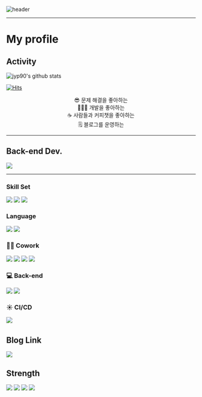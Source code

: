 

![header](https://capsule-render.vercel.app/api?type=slice&color=auto&height=300&section=header&text=Jay%20Park&fontSize=90)

---

# My profile

## Activity
![jyp90's github stats](https://github-readme-stats.vercel.app/api?username=jyp90&show_icons=true)

<p align="center" dir="auto">

[![Hits](https://hits.seeyoufarm.com/api/count/incr/badge.svg?url=https%3A%2F%2Fgithub.com%2Fjyp90%2Fhit-counter&count_bg=%2379C83D&title_bg=%23555555&icon=&icon_color=%23E7E7E7&title=hits&edge_flat=false)](https://hits.seeyoufarm.com)
</p>


<p align="center" dir="auto">
😎 문제 해결을 좋아하는<br>
🧑🏼‍💻 개발을 좋아하는<br> 
☕️ 사람들과 커피챗을 좋아하는<br> 
🗒️ 블로그를 운영하는 <br>
</p>


---

## Back-end Dev. 
<img src="https://img.shields.io/badge/Since-2016-red"/>

---
<p align="center" dir="auto">
<h3>Skill Set</h3>
  <a target="_blank" rel="noopener noreferrer nofollow" href="https://camo.githubusercontent.com/d147c6135f0f61373ceeae9035902f4c70578cb7bebacbf9a629bbfa0c035b0c/68747470733a2f2f696d672e736869656c64732e696f2f62616467652f6a6176617363726970742d4637444631453f7374796c653d666f722d7468652d6261646765266c6f676f3d6a617661736372697074266c6f676f436f6c6f723d626c61636b"><img src="https://camo.githubusercontent.com/d147c6135f0f61373ceeae9035902f4c70578cb7bebacbf9a629bbfa0c035b0c/68747470733a2f2f696d672e736869656c64732e696f2f62616467652f6a6176617363726970742d4637444631453f7374796c653d666f722d7468652d6261646765266c6f676f3d6a617661736372697074266c6f676f436f6c6f723d626c61636b" data-canonical-src="https://img.shields.io/badge/javascript-F7DF1E?style=for-the-badge&amp;logo=javascript&amp;logoColor=black" style="max-width: 100%;"></a>
  <a target="_blank" rel="noopener noreferrer nofollow" href="https://camo.githubusercontent.com/751649218286418c3b3a04b2fe4fe5929358a1b761108b26b5e29e8bb202f2d6/68747470733a2f2f696d672e736869656c64732e696f2f62616467652f68746d6c2d4533344632363f7374796c653d666f722d7468652d6261646765266c6f676f3d68746d6c35266c6f676f436f6c6f723d7768697465"><img src="https://camo.githubusercontent.com/751649218286418c3b3a04b2fe4fe5929358a1b761108b26b5e29e8bb202f2d6/68747470733a2f2f696d672e736869656c64732e696f2f62616467652f68746d6c2d4533344632363f7374796c653d666f722d7468652d6261646765266c6f676f3d68746d6c35266c6f676f436f6c6f723d7768697465" data-canonical-src="https://img.shields.io/badge/html-E34F26?style=for-the-badge&amp;logo=html5&amp;logoColor=white" style="max-width: 100%;"></a>
  <a target="_blank" rel="noopener noreferrer nofollow" href="https://camo.githubusercontent.com/f3d80e74758f5187da0796ce35464d55179b2f8bb65040823950b6a1eb550c38/68747470733a2f2f696d672e736869656c64732e696f2f62616467652f4c696e75782d4643433632343f7374796c653d666f722d7468652d6261646765266c6f676f3d4c696e7578266c6f676f436f6c6f723d7768697465"><img src="https://camo.githubusercontent.com/f3d80e74758f5187da0796ce35464d55179b2f8bb65040823950b6a1eb550c38/68747470733a2f2f696d672e736869656c64732e696f2f62616467652f4c696e75782d4643433632343f7374796c653d666f722d7468652d6261646765266c6f676f3d4c696e7578266c6f676f436f6c6f723d7768697465" data-canonical-src="https://img.shields.io/badge/Linux-FCC624?style=for-the-badge&amp;logo=Linux&amp;logoColor=white" style="max-width: 100%;"></a>
</p>

<p align="center" dir="auto">
<h3>Language</h3>
<img src="https://img.shields.io/badge/Java-17-red?style-for-the-badge&logo=openjdk"/>
<img src="https://img.shields.io/badge/Node.js-16-green"/>

</p>



<p align="center" dir="auto">
<h3>
    <g-emoji class="g-emoji" fallback-src="https://github.githubassets.com/images/icons/emoji/unicode/1f4a1.png">💪🏼 </g-emoji>Cowork<br>
</h3>
    <a target="_blank" rel="noopener noreferrer nofollow" href="https://camo.githubusercontent.com/d291fa18c5679e5769289eb2c86cb4f321f90aa5ca07b826b7d540d68eb91176/68747470733a2f2f696d672e736869656c64732e696f2f62616467652f4769746875622d3030303030303f7374796c653d666f722d7468652d6261646765266c6f676f3d676974687562266c6f676f436f6c6f723d7768697465"><img src="https://camo.githubusercontent.com/d291fa18c5679e5769289eb2c86cb4f321f90aa5ca07b826b7d540d68eb91176/68747470733a2f2f696d672e736869656c64732e696f2f62616467652f4769746875622d3030303030303f7374796c653d666f722d7468652d6261646765266c6f676f3d676974687562266c6f676f436f6c6f723d7768697465" data-canonical-src="https://img.shields.io/badge/Github-000000?style=for-the-badge&amp;logo=github&amp;logoColor=white" style="max-width: 100%;"></a>
    <a target="_blank" rel="noopener noreferrer nofollow" href="https://camo.githubusercontent.com/d20c06f1854face8c434a4fa2ffa62a2c6d52368120cc7dafd77166da5732caf/68747470733a2f2f696d672e736869656c64732e696f2f62616467652f4e6f74696f6e2d3030303030303f7374796c653d666f722d7468652d6261646765266c6f676f3d6e6f74696f6e266c6f676f436f6c6f723d7768697465"><img src="https://camo.githubusercontent.com/d20c06f1854face8c434a4fa2ffa62a2c6d52368120cc7dafd77166da5732caf/68747470733a2f2f696d672e736869656c64732e696f2f62616467652f4e6f74696f6e2d3030303030303f7374796c653d666f722d7468652d6261646765266c6f676f3d6e6f74696f6e266c6f676f436f6c6f723d7768697465" data-canonical-src="https://img.shields.io/badge/Notion-000000?style=for-the-badge&amp;logo=notion&amp;logoColor=white" style="max-width: 100%;"></a>
    <a target="_blank" rel="noopener noreferrer nofollow" href="https://camo.githubusercontent.com/870d2945e15dde83583f64ea1f3f4471702e45bf30fa884412da74cb7731ae42/68747470733a2f2f696d672e736869656c64732e696f2f62616467652f536c61636b2d3441313534423f7374796c653d666f722d7468652d6261646765266c6f676f3d736c61636b266c6f676f436f6c6f723d7768697465"><img src="https://camo.githubusercontent.com/870d2945e15dde83583f64ea1f3f4471702e45bf30fa884412da74cb7731ae42/68747470733a2f2f696d672e736869656c64732e696f2f62616467652f536c61636b2d3441313534423f7374796c653d666f722d7468652d6261646765266c6f676f3d736c61636b266c6f676f436f6c6f723d7768697465" data-canonical-src="https://img.shields.io/badge/Slack-4A154B?style=for-the-badge&amp;logo=slack&amp;logoColor=white" style="max-width: 100%;"></a>
    <a target="_blank" rel="noopener noreferrer nofollow" href="https://camo.githubusercontent.com/4a1038affbb2653ec140936555b3714ddc322526be8567b489e8423a795dea18/68747470733a2f2f696d672e736869656c64732e696f2f62616467652f4669676d612d4632344531453f7374796c653d666f722d7468652d6261646765266c6f676f3d6669676d61266c6f676f436f6c6f723d7768697465"><img src="https://camo.githubusercontent.com/4a1038affbb2653ec140936555b3714ddc322526be8567b489e8423a795dea18/68747470733a2f2f696d672e736869656c64732e696f2f62616467652f4669676d612d4632344531453f7374796c653d666f722d7468652d6261646765266c6f676f3d6669676d61266c6f676f436f6c6f723d7768697465" data-canonical-src="https://img.shields.io/badge/Figma-F24E1E?style=for-the-badge&amp;logo=figma&amp;logoColor=white" style="max-width: 100%;"></a>
</p>

<p align="center" dir="auto">
<h3><g-emoji class="g-emoji" fallback-src="https://github.githubassets.com/images/icons/emoji/unicode/1f4a1.png">💻</g-emoji> Back-end <br>
    </h3>
    <a target="_blank" rel="noopener noreferrer nofollow" href="https://camo.githubusercontent.com/1854be13b1b643c7331b810eb9ebf7360111ec54609e98c80403ffa99ccd5652/68747470733a2f2f696d672e736869656c64732e696f2f62616467652f537072696e672d3644423333463f7374796c653d666f722d7468652d6261646765266c6f676f3d537072696e67266c6f676f436f6c6f723d7768697465"><img src="https://camo.githubusercontent.com/1854be13b1b643c7331b810eb9ebf7360111ec54609e98c80403ffa99ccd5652/68747470733a2f2f696d672e736869656c64732e696f2f62616467652f537072696e672d3644423333463f7374796c653d666f722d7468652d6261646765266c6f676f3d537072696e67266c6f676f436f6c6f723d7768697465" data-canonical-src="https://img.shields.io/badge/Spring-6DB33F?style=for-the-badge&amp;logo=Spring&amp;logoColor=white" style="max-width: 100%;"></a>
    <a target="_blank" rel="noopener noreferrer nofollow" href="https://camo.githubusercontent.com/a04e651795732701a65ea9c1145667e012b3c4557e3b57c12f8d6d0852c2f5be/68747470733a2f2f696d672e736869656c64732e696f2f62616467652f537072696e67426f6f742d3644423333463f7374796c653d666f722d7468652d6261646765266c6f676f3d537072696e67426f6f74266c6f676f436f6c6f723d7768697465"><img src="https://camo.githubusercontent.com/a04e651795732701a65ea9c1145667e012b3c4557e3b57c12f8d6d0852c2f5be/68747470733a2f2f696d672e736869656c64732e696f2f62616467652f537072696e67426f6f742d3644423333463f7374796c653d666f722d7468652d6261646765266c6f676f3d537072696e67426f6f74266c6f676f436f6c6f723d7768697465" data-canonical-src="https://img.shields.io/badge/SpringBoot-6DB33F?style=for-the-badge&amp;logo=SpringBoot&amp;logoColor=white" style="max-width: 100%;"></a>
</p>
<p align="center" dir="auto">
<h3><g-emoji class="g-emoji" fallback-src="https://github.githubassets.com/images/icons/emoji/unicode/1f4a1.png"> ☀️ </g-emoji>CI/CD</h3>
    <a target="_blank" rel="noopener noreferrer nofollow" href="https://camo.githubusercontent.com/f07984f16264bd6a4d8795653c37419551818e8aa338ae7fbf3b21ed057739c5/68747470733a2f2f696d672e736869656c64732e696f2f62616467652f4a656e6b696e732d4432343933393f7374796c653d666f722d7468652d6261646765266c6f676f3d6a656e6b696e73266c6f676f436f6c6f723d7768697465"><img src="https://camo.githubusercontent.com/f07984f16264bd6a4d8795653c37419551818e8aa338ae7fbf3b21ed057739c5/68747470733a2f2f696d672e736869656c64732e696f2f62616467652f4a656e6b696e732d4432343933393f7374796c653d666f722d7468652d6261646765266c6f676f3d6a656e6b696e73266c6f676f436f6c6f723d7768697465" data-canonical-src="https://img.shields.io/badge/Jenkins-D24939?style=for-the-badge&amp;logo=jenkins&amp;logoColor=white" style="max-width: 100%;"></a>
    <a target="_blank" rel="noopener noreferrer nofollow" href="https://camo.githubusercontent.com/f07984f16264bd6a4d8795653c37419551818e8aa338ae7fbf3b21ed057739c5/68747470733a2f2f696d672e736869656c64732e696f2f62616467652f4a656e6b696e732d4432343933393f7374796c653d666f722d7468652d6261646765266c6f676f3d6a656e6b696e73266c6f676f436f6c6f723d7768697465"><img src="" data-canonical-src="https://img.shields.io/badge/Jenkins-D24939?style=for-the-badge&amp;logo=jenkins&amp;logoColor=white" style="max-width: 100%;"></a>
</p>


## Blog Link
<a href='https://abbo.tistory.com' target='_blank'><img src="https://img.shields.io/badge/-abbo.tistory.com-blue"/></a>

## Strength
<img src="https://img.shields.io/badge/-Security-blue"/>
<img src="https://img.shields.io/badge/-Git-orange"/>
<img src="https://img.shields.io/badge/-Monitoring-lightgrey"/>
<img src="https://img.shields.io/badge/-AWS-blue"/>

